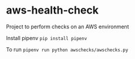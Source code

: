 # aws-health-check
Project to perform checks on an AWS environment

Install pipenv
`pip install pipenv`

To run
`pipenv run python awschecks/awschecks.py`
